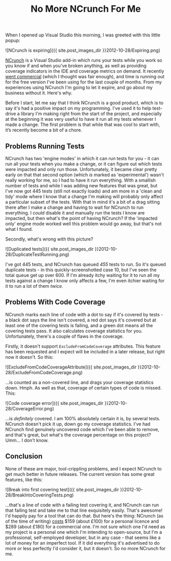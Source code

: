 ﻿---
layout: post
title: No More NCrunch For Me
excerpt: NCrunch is a Visual Studio add-in which runs your tests while you work so you know if you've broken anything, as well as providing coverage indicators in the IDE and coverage metrics on demand. It recently went commercial, and time is running out for the free version I've been using for the last couple of months. From my experiences using NCrunch I'm going to let it expire, and go about my business without it. Here's why.
tags: [C&#35;, ASP.NET, ASP.NET MVC, Programming Practices, Patterns, Automated Testing]
---

When I opened up Visual Studio this morning, I was greeted with this little popup:

![NCrunch is expiring]({{ site.post_images_dir }}2012-10-28/Expiring.png)

[NCrunch](https://www.ncrunch.net) is a Visual Studio add-in which runs your tests while you work so 
you know if and when you've broken anything, as well as providing coverage indicators in the IDE and 
coverage metrics on demand. It recently 
[went commercial](https://blog.ncrunch.net/post/First-Official-Non-beta-Release!-NCrunch-Goes-Commercial.aspx) 
(which I thought was fair enough), and time is running out for the free version I've been using for
the last couple of months. From my experiences using NCrunch I'm going to let it expire, and go about 
my business without it. Here's why.

Before I start, let me say that I think NCrunch is a good product, which is to say it's had a positive 
impact on my programming. I've used it to help test-drive a library I'm making right from the start of 
the project, and especially at the beginning it was very useful to have it run all my tests whenever I 
made a change. The first problem is that while that was cool to start with, it’s recently become a bit 
of a chore.

## Problems Running Tests

NCrunch has two 'engine modes' in which it can run tests for you - it can run all your tests when you 
make a change, or it can figure out which tests were impacted and only run those. Unfortunately, it 
became clear pretty early on that that second option (which _is_ marked as 'experimental') wasn't 
really working for me, so I had to have it run everything. With a smallish number of tests and while
I was adding new features that was great, but I've now got 445 tests (still not exactly loads) and 
am more in a 'clean and tidy' mode where I know that a change I'm making will probably only affect a
particular subset of the tests. With that in mind it's a bit of a drag sitting there after I make a 
change and having to wait for NCrunch to run everything. I _could_ disable it and manually run the 
tests I know are impacted, but then what's the point of having NCrunch? If the 'impacted only' engine 
mode worked well this problem would go away, but that's not what I found.

Secondly, what's wrong with this picture?

![Duplicated tests]({{ site.post_images_dir }}2012-10-28/DuplicateTestRunning.png)

I've got 445 tests, and NCrunch has queued _455_ tests to run. So it's queued duplicate tests - in 
this quickly-screenshotted case 10, but I've seen the total queue get up over 600. If I'm already 
itchy waiting for it to run all my tests against a change I know only affects a few, I'm even itchier 
waiting for it to run a lot of them _twice_.

## Problems With Code Coverage

NCrunch marks each line of code with a dot to say if it's covered by tests - a black dot says the 
line isn't covered, a red dot says it's covered but at least one of the covering tests is failing, 
and a green dot means all the covering tests pass. It also calculates coverage statistics for you. 
Unfortunately, there's a couple of flaws in the coverage.

Firstly, it doesn't support `ExcludeFromCodeCoverage` attributes. This feature has been requested 
and I expect will be included in a later release, but right now it doesn't. So this:

![ExcludeFromCodeCoverageAttribute]({{ site.post_images_dir }}2012-10-28/ExcludeFromCodeCoverage.png)

...is counted as a non-covered line, and drags your coverage statistics down. Hmph. As well as that, 
coverage of certain types of code is missed. This:

![Code coverage error]({{ site.post_images_dir }}2012-10-28/CoverageError.png)

...is _definitely_ covered. I am 100% absolutely certain it is, by several tests. NCrunch doesn't 
pick it up, down go my coverage statistics. I've had NCrunch find genuinely uncovered code which I've 
been able to remove, and that's great, but what's the coverage percentage on this project? Umm... I 
don't know.

## Conclusion

None of these are major, tool-crippling problems, and I expect NCrunch to get much better in future 
releases. The current version has some great features, like this:

![Break into first covering test]({{ site.post_images_dir }}2012-10-28/BreakIntoCoveringTests.png)

...that's a line of code with a failing test covering it, and NCrunch can run that failing test and 
take me to that line exquisitely easily. That's awesome! I'd happily pay for a tool that can do that. 
But here's the thing: NCrunch (as of the time of writing) [costs](https://www.ncrunch.net/buy) $159 
(about £100) for a personal licence and $289 (about £180) for a commercial one. I'm not sure which 
one I'd need as my project is a personal one which I'm intending to open-source, but I'm a professional,
 self-employed developer, but in any case - that seems like a lot of money for an imperfect tool. 
If it did everything it's advertised to do more or less perfectly I'd consider it, but it doesn't. 
So no more NCrunch for me.